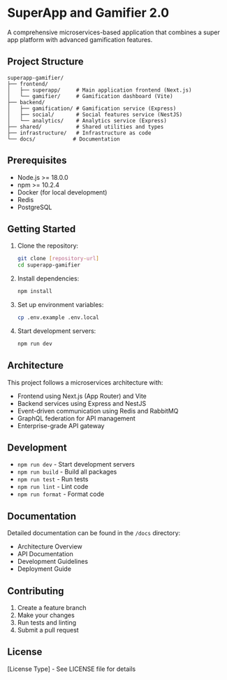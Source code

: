 # SuperApp and Gamifier 2.0

A comprehensive microservices-based application that combines a super app platform with advanced gamification features.

## Project Structure

```
superapp-gamifier/
├── frontend/
│   ├── superapp/     # Main application frontend (Next.js)
│   └── gamifier/     # Gamification dashboard (Vite)
├── backend/
│   ├── gamification/ # Gamification service (Express)
│   ├── social/       # Social features service (NestJS)
│   └── analytics/    # Analytics service (Express)
├── shared/           # Shared utilities and types
├── infrastructure/   # Infrastructure as code
└── docs/            # Documentation
```

## Prerequisites

- Node.js >= 18.0.0
- npm >= 10.2.4
- Docker (for local development)
- Redis
- PostgreSQL

## Getting Started

1. Clone the repository:
   ```bash
   git clone [repository-url]
   cd superapp-gamifier
   ```

2. Install dependencies:
   ```bash
   npm install
   ```

3. Set up environment variables:
   ```bash
   cp .env.example .env.local
   ```

4. Start development servers:
   ```bash
   npm run dev
   ```

## Architecture

This project follows a microservices architecture with:

- Frontend using Next.js (App Router) and Vite
- Backend services using Express and NestJS
- Event-driven communication using Redis and RabbitMQ
- GraphQL federation for API management
- Enterprise-grade API gateway

## Development

- `npm run dev` - Start development servers
- `npm run build` - Build all packages
- `npm run test` - Run tests
- `npm run lint` - Lint code
- `npm run format` - Format code

## Documentation

Detailed documentation can be found in the `/docs` directory:

- Architecture Overview
- API Documentation
- Development Guidelines
- Deployment Guide

## Contributing

1. Create a feature branch
2. Make your changes
3. Run tests and linting
4. Submit a pull request

## License

[License Type] - See LICENSE file for details 